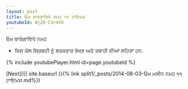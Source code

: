 ```yaml
---
layout: post
title: ਓਮ ਥਾਰੰਗਾਵਿਧੇ ਨਮਹ ੧੧ ਟਾਇਮਸ
youtubeId: WjZ9-C3r4YU
---
```

 
 
 ਓਮ ਥਾਰੰਗਾਵਿਧੇ ਨਮਹ  
 
 -  ਜਿਸ ਕੋਲ ਸ੍ਰਿਸ਼ਟੀ ਨੂੰ ਬਰਕਰਾਰ ਰੱਖਣ ਅਤੇ ਤਬਾਹੀ ਦੀਆਂ ਲਹਿਰਾਂ ਹਨ. 
 
  
 
  
 
 
 
 
 
 


{% include youtubePlayer.html id=page.youtubeId %}
 
[Next]({{ site.baseurl }}{% link  split1/_posts/2014-08-03-ਓਮ ਮਲੀਨ ਨਮਹ ੧੧ ਟਾਇਮਸ.md%})
 

